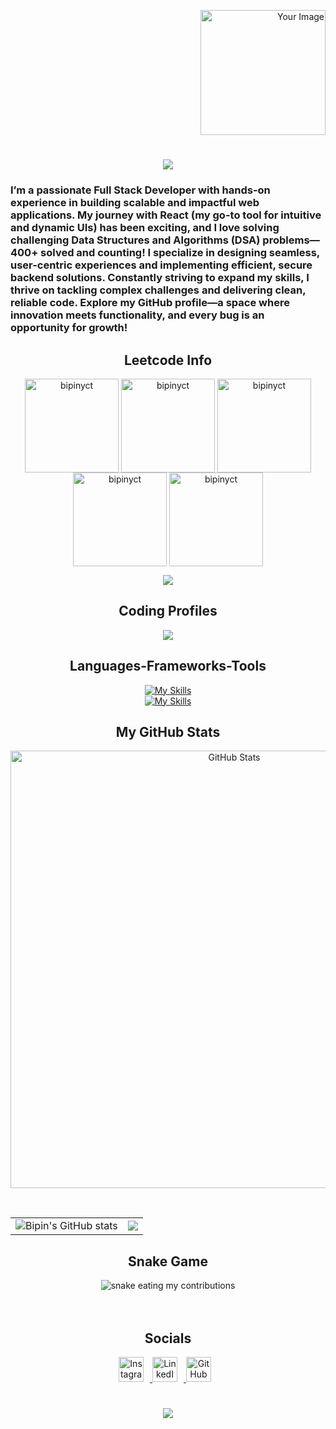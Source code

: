 <p align="right">
  <img src="https://your-image-url-here.jpg" alt="Your Image" width="200" height="200" />
</p>

<h1 align="center">
  <img src="https://readme-typing-svg.herokuapp.com/?font=Righteous&size=35&center=true&vCenter=true&width=500&height=70&duration=4000&lines=Hi+There!+👋;+I'm+Bipin+Singh!;" />
</h1>

<h3 align="left">
  I’m a passionate <b>Full Stack Developer</b> with hands-on experience in building scalable and impactful web applications. My journey with React (my go-to tool for intuitive and dynamic UIs) has been exciting, and I love solving challenging <b>Data Structures and Algorithms (DSA)</b> problems—400+ solved and counting!  
  I specialize in designing seamless, user-centric experiences and implementing efficient, secure backend solutions. Constantly striving to expand my skills, I thrive on tackling complex challenges and delivering clean, reliable code.
  Explore my <b>GitHub profile</b>—a space where innovation meets functionality, and every bug is an opportunity for growth!
</h3>

<h2 align="center">Leetcode Info</h2>  
<p align="center">
  <a href="https://leetcode.com/u/bipinyct/" target="_blank"><img align="center" src="https://assets.leetcode.com/static_assets/marketing/2023-50.gif" alt="bipinyct" height="150" width="150" /></a>
  <a href="https://leetcode.com/u/bipinyct/" target="_blank"><img align="center" src="https://assets.leetcode.com/static_assets/marketing/2023-100.gif" alt="bipinyct" height="150" width="150" /></a>
  <a href="https://leetcode.com/u/bipinyct/" target="_blank"><img align="center" src="https://assets.leetcode.com/static_assets/marketing/2024-200.gif" alt="bipinyct" height="150" width="150" /></a>
  <a href="https://leetcode.com/u/bipinyct/" target="_blank"><img align="center" src="https://assets.leetcode.com/static_assets/marketing/2024-100.gif" alt="bipinyct" height="150" width="150" /></a>
  <a href="https://leetcode.com/u/bipinyct/" target="_blank"><img align="center" src="https://assets.leetcode.com/static_assets/marketing/2024-50.gif" alt="bipinyct" height="150" width="150" /></a>
</p>
<p align="center">
  <img align="top" flex-grow="1" src="https://leetcard.jacoblin.cool/bipinyct?theme=dark&font=Nunito" />  
</p>

<h2 align="center">Coding Profiles</h2> 

<p align="center">
  <a href="https://leetcode.com/u/bipinyct/">
    <img src="https://img.shields.io/badge/-LeetCode-FFA116?style=for-the-badge&logo=LeetCode&logoColor=black" />
  </a>
</p>

<h2 align="center">Languages-Frameworks-Tools</h2> 

<p align="center">
  <a href="https://skillicons.dev">
    <img src="https://skillicons.dev/icons?i=c,cpp,java,js,react,nodejs,expressjs,mongodb,mysql&theme=light" alt="My Skills" />
  </a>
  <br/>
  <a href="https://skillicons.dev">
    <img src="https://skillicons.dev/icons?i=vscode&theme=light" alt="My Skills" />
  </a>
</p>

<h2 align="center">My GitHub Stats</h2>

<p align="center">
  <img src="https://stats.dooboo.io/api/github-stats-advanced?login=bipinyct" alt="GitHub Stats" style="width: 700px; height: auto;" />
</p>

<br/>

<table>
  <tr>
    <td><img src="https://github-readme-stats.vercel.app/api?username=bipinyct&show_icons=true&theme=radical" alt="Bipin's GitHub stats" /></td>
    <td><img src="https://github-readme-streak-stats.herokuapp.com/?user=bipinyct&stroke=ffffff&background=1c1917&ring=0891b2&fire=0891b2&currStreakNum=ffffff&currStreakLabel=0891b2&sideNums=ffffff&sideLabels=ffffff&dates=ffffff&hide_border=true" /></td>
  </tr>
</table>

<h2 align="center">Snake Game</h2>

<div align="center">
  <img alt="snake eating my contributions" src="https://raw.githubusercontent.com/bipinyct/bipinyct/output/github-contribution-grid-snake.svg" />
  <br/><br/><br/>
</div>

<h2 align="center">Socials</h2> 

<p align="center">
  <a href="https://www.instagram.com/bipinyct" target="_blank">
    <img src="https://skillicons.dev/icons?i=instagram&theme=light" alt="Instagram" style="width: 40px; height: 40px; display: inline-block; margin-right: 10px;" />
  </a>
  <a href="https://www.linkedin.com/in/bipin-singh-24a9b0226" target="_blank">
    <img src="https://skillicons.dev/icons?i=linkedin&theme=light" alt="LinkedIn" style="width: 40px; height: 40px; display: inline-block; margin-right: 10px;" />
  </a>
  <a href="https://www.github.com/bipinyct" target="_blank">
    <img src="https://skillicons.dev/icons?i=github&theme=light" alt="GitHub" style="width: 40px; height: 40px; display: inline-block; margin-right: 10px;" />
  </a>
</p>

<h1 align="center">
  <img src="https://readme-typing-svg.herokuapp.com/?font=Righteous&size=35&center=true&vCenter=true&width=500&height=70&duration=4000&lines=Let's+Get+Connected;" />
</h1>
